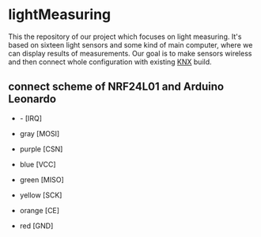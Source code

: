# lightMeasuring
This the repository of our project which focuses on light measuring. It's based on sixteen light sensors and some kind of main computer, where we can display results of measurements. Our goal is to make sensors wireless and then connect whole configuration with existing [KNX](https://www.knx.org/knx-en/for-professionals/index.php) build.
## connect scheme of NRF24L01 and Arduino Leonardo 
- \- [IRQ] 
 
- gray [MOSI]

- purple [CSN]

- blue [VCC]

- green [MISO]

- yellow [SCK]

- orange [CE]
 
- red [GND]
